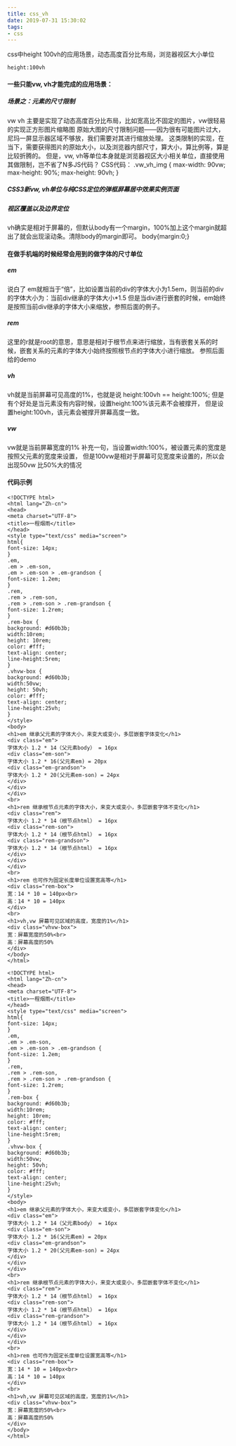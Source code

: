 ```yaml
---
title: css_vh
date: 2019-07-31 15:30:02
tags:
- css
---
```


css中height 100vh的应用场景，动态高度百分比布局，浏览器视区大小单位

	height:100vh

#### 一些只能vw, vh才能完成的应用场景：

##### 场景之：元素的尺寸限制

vw vh 主要是实现了动态高度百分比布局，比如宽高比不固定的图片，vw很轻易的实现正方形图片缩略图
原始大图的尺寸限制问题——因为很有可能图片过大，尼玛一屏显示器区域不够放，我们需要对其进行缩放处理。
这类限制的实现，在当下，需要获得图片的原始大小，以及浏览器内部尺寸，算大小，算比例等，算是比较折腾的。
但是，vw, vh等单位本身就是浏览器视区大小相关单位，直接使用其做限制，岂不省了N多JS代码？
CSS代码：
.vw_vh_img {
max-width: 90vw;
max-height: 90%;
max-height: 90vh;
}
##### CSS3新vw, vh单位与纯CSS定位的弹框屏幕居中效果实例页面
##### 视区覆盖以及边界定位

vh确实是相对于屏幕的，但默认body有一个margin，100%加上这个margin就超出了就会出现滚动条。清除body的margin即可。
body{margin:0;}


#### 在做手机端的时候经常会用到的做字体的尺寸单位
##### em
说白了 em就相当于“倍”，比如设置当前的div的字体大小为1.5em，则当前的div的字体大小为：当前div继承的字体大小*1.5
但是当div进行嵌套的时候，em始终是按照当前div继承的字体大小来缩放，参照后面的例子。
##### rem
这里的r就是root的意思，意思是相对于根节点来进行缩放，当有嵌套关系的时候，嵌套关系的元素的字体大小始终按照根节点的字体大小进行缩放。
参照后面给的demo
##### vh
vh就是当前屏幕可见高度的1%，也就是说
height:100vh == height:100%;
但是有个好处是当元素没有内容时候，设置height:100%该元素不会被撑开，
但是设置height:100vh，该元素会被撑开屏幕高度一致。
##### vw
vw就是当前屏幕宽度的1%
补充一句，当设置width:100%，被设置元素的宽度是按照父元素的宽度来设置，
但是100vw是相对于屏幕可见宽度来设置的，所以会出现50vw 比50%大的情况


#### 代码示例
```
<!DOCTYPE html>
<html lang="Zh-cn">
<head>
<meta charset="UTF-8">
<title>一程烟雨</title>
</head>
<style type="text/css" media="screen">
html{
font-size: 14px;
}
.em,
.em > .em-son,
.em > .em-son > .em-grandson {
font-size: 1.2em;
}
.rem,
.rem > .rem-son,
.rem > .rem-son > .rem-grandson {
font-size: 1.2rem;
}
.rem-box {
background: #d60b3b;
width:10rem;
height: 10rem;
color: #fff;
text-align: center;
line-height:5rem;
}
.vhvw-box {
background: #d60b3b;
width:50vw;
height: 50vh;
color: #fff;
text-align: center;
line-height:25vh;
}
</style>
<body>
<h1>em 继承父元素的字体大小，来变大或变小，多层嵌套字体变化</h1>
<div class="em">
字体大小 1.2 * 14（父元素body） = 16px
<div class="em-son">
字体大小 1.2 * 16(父元素em) = 20px
<div class="em-grandson">
字体大小 1.2 * 20(父元素em-son) = 24px
</div>
</div>
</div>
<br>
<h1>rem 继承根节点元素的字体大小，来变大或变小，多层嵌套字体不变化</h1>
<div class="rem">
字体大小 1.2 * 14（根节点html） = 16px
<div class="rem-son">
字体大小 1.2 * 14（根节点html） = 16px
<div class="rem-grandson">
字体大小 1.2 * 14（根节点html） = 16px
</div>
</div>
</div>
<br>
<h1>rem 也可作为固定长度单位设置宽高等</h1>
<div class="rem-box">
宽：14 * 10 = 140px<br>
高：14 * 10 = 140px
</div>
<br>
<h1>vh,vw 屏幕可见区域的高度，宽度的1%</h1>
<div class="vhvw-box">
宽：屏幕宽度的50%<br>
高：屏幕高度的50%
</div>
</body>
</html>

<!DOCTYPE html>
<html lang="Zh-cn">
<head>
<meta charset="UTF-8">
<title>一程烟雨</title>
</head>
<style type="text/css" media="screen">
html{
font-size: 14px;
}
.em,
.em > .em-son,
.em > .em-son > .em-grandson {
font-size: 1.2em;
}
.rem,
.rem > .rem-son,
.rem > .rem-son > .rem-grandson {
font-size: 1.2rem;
}
.rem-box {
background: #d60b3b;
width:10rem;
height: 10rem;
color: #fff;
text-align: center;
line-height:5rem;
}
.vhvw-box {
background: #d60b3b;
width:50vw;
height: 50vh;
color: #fff;
text-align: center;
line-height:25vh;
}
</style>
<body>
<h1>em 继承父元素的字体大小，来变大或变小，多层嵌套字体变化</h1>
<div class="em">
字体大小 1.2 * 14（父元素body） = 16px
<div class="em-son">
字体大小 1.2 * 16(父元素em) = 20px
<div class="em-grandson">
字体大小 1.2 * 20(父元素em-son) = 24px
</div>
</div>
</div>
<br>
<h1>rem 继承根节点元素的字体大小，来变大或变小，多层嵌套字体不变化</h1>
<div class="rem">
字体大小 1.2 * 14（根节点html） = 16px
<div class="rem-son">
字体大小 1.2 * 14（根节点html） = 16px
<div class="rem-grandson">
字体大小 1.2 * 14（根节点html） = 16px
</div>
</div>
</div>
<br>
<h1>rem 也可作为固定长度单位设置宽高等</h1>
<div class="rem-box">
宽：14 * 10 = 140px<br>
高：14 * 10 = 140px
</div>
<br>
<h1>vh,vw 屏幕可见区域的高度，宽度的1%</h1>
<div class="vhvw-box">
宽：屏幕宽度的50%<br>
高：屏幕高度的50%
</div>
</body>
</html>
```